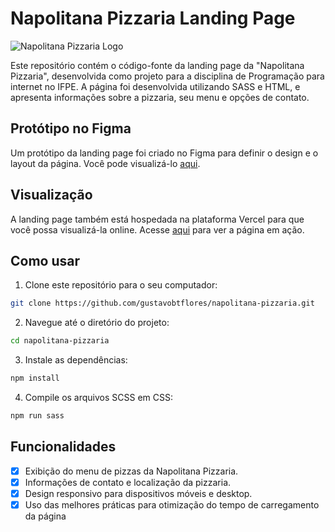 # Napolitana Pizzaria Landing Page

![Napolitana Pizzaria Logo](https://i.imgur.com/ByOx6TG.png)

Este repositório contém o código-fonte da landing page da "Napolitana Pizzaria", desenvolvida como projeto para a disciplina de Programação para internet no IFPE. A página foi desenvolvida utilizando SASS e HTML, e apresenta informações sobre a pizzaria, seu menu e opções de contato.

## Protótipo no Figma

Um protótipo da landing page foi criado no Figma para definir o design e o layout da página. Você pode visualizá-lo [aqui](https://www.figma.com/file/RpZklaYnZCOCqu6aE2xPDf/Napolitana-Pizzaria?type=design&node-id=0%3A1&mode=design&t=ofm4SgvxQG6ZQDSX-1).

## Visualização

A landing page também está hospedada na plataforma Vercel para que você possa visualizá-la online. Acesse [aqui](https://napolitana-pizzaria.vercel.app/) para ver a página em ação.

## Como usar

1. Clone este repositório para o seu computador:

```bash
git clone https://github.com/gustavobtflores/napolitana-pizzaria.git
```

2. Navegue até o diretório do projeto:

```bash
cd napolitana-pizzaria
```

3. Instale as dependências:

```bash
npm install
```

4. Compile os arquivos SCSS em CSS:

```bash
npm run sass
```

## Funcionalidades

- [x] Exibição do menu de pizzas da Napolitana Pizzaria.
- [x] Informações de contato e localização da pizzaria.
- [x] Design responsivo para dispositivos móveis e desktop.
- [x] Uso das melhores práticas para otimização do tempo de carregamento da página
